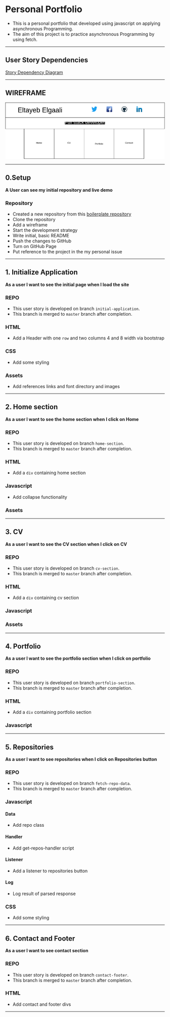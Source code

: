 # Personal Portfolio
- This is a personal portfolio that developed using javascript on applying asynchronous Programming.
- The aim of this project is to practice asynchronous Programming by using fetch.

---

## User Story Dependencies

[Story Dependency Diagram](https://excalidraw.com/)

---

## WIREFRAME

![wireframe](../public/assets/images/portfolio.png)

---

## 0.Setup

**A User can see my initial repository and live demo**

### Repository

- Created a new repository from this [boilerplate repository](https://github.com/HackYourFutureBelgium/starter-basic-import-export)
- Clone the repository
- Add a wireframe
- Start the development strategy
- Write initial, basic README
- Push the changes to GitHub
- Turn on GitHub Page
- Put reference to the project in the my personal issue

---

## 1. Initialize Application

__As a user I want to see the initial page when I load the site__

### REPO

- This user story is developed on branch `initial-application`.
- This branch is merged to `master` branch after completion.

### HTML

- Add a Header with one `row` and two columns 4 and 8 width via bootstrap

### CSS

- Add some styling

### Assets

- Add references links and font directory and images

---

## 2. Home section

__As a user I want to see the home section when I click on Home__

### REPO

- This user story is developed on branch `home-section`.
- This branch is merged to `master` branch after completion.

### HTML

- Add a `div` containing home section

### Javascript

- Add collapse functionality

### Assets

---

## 3. CV

__As a user I want to see the CV section when I click on CV__

### REPO

- This user story is developed on branch `cv-section`.
- This branch is merged to `master` branch after completion.

### HTML

- Add a `div` containing cv section

### Javascript


### Assets

---

## 4. Portfolio

__As a user I want to see the portfolio section when I click on portfolio__

### REPO

- This user story is developed on branch `portfolio-section`.
- This branch is merged to `master` branch after completion.

### HTML

- Add a `div` containing portfolio section

### Javascript

---

## 5. Repositories

__As a user I want to see repositories when I click on Repositories button__

### REPO

- This user story is developed on branch `fetch-repo-data`.
- This branch is merged to `master` branch after completion.


### Javascript

#### Data 

- Add repo class

#### Handler

- Add get-repos-handler script

#### Listener

- Add a listener to repositories button

#### Log

- Log result of parsed response

###  CSS

- Add some styling

---

## 6. Contact and Footer

__As a user I want to see contact section__

### REPO

- This user story is developed on branch `contact-footer`.
- This branch is merged to `master` branch after completion.


### HTML

- Add contact and footer divs

---
